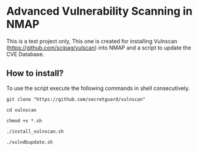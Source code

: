 # Advanced Vulnerability Scanning in NMAP

This is a test project only, This one is created for installing Vulnscan (https://github.com/scipag/vulscan) into NMAP
and a script to update the CVE Database.

## How to install?

To use the script execute the following commands in shell consecutively.

```
git clone "https://github.com/secretguard/vulnscan"

cd vulnscan

chmod +x *.sh

./install_vulnscan.sh

./vulndbupdate.sh

```
